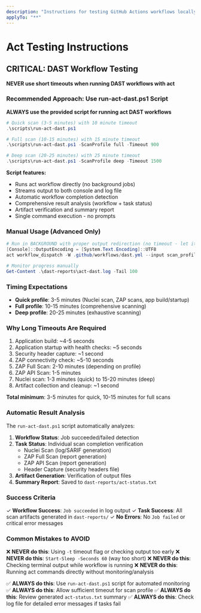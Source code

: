 ```yaml
---
description: "Instructions for testing GitHub Actions workflows locally with act"
applyTo: "**"
---
```

# Act Testing Instructions

## CRITICAL: DAST Workflow Testing

**NEVER use short timeouts when running DAST workflows with act**

### Recommended Approach: Use run-act-dast.ps1 Script

**ALWAYS use the provided script for running act DAST workflows**

```powershell
# Quick scan (3-5 minutes) with 10 minute timeout
.\scripts\run-act-dast.ps1

# Full scan (10-15 minutes) with 15 minute timeout
.\scripts\run-act-dast.ps1 -ScanProfile full -Timeout 900

# Deep scan (20-25 minutes) with 25 minute timeout
.\scripts\run-act-dast.ps1 -ScanProfile deep -Timeout 1500
```

**Script features:**
- Runs act workflow directly (no background jobs)
- Streams output to both console and log file
- Automatic workflow completion detection
- Comprehensive result analysis (workflow + task status)
- Artifact verification and summary report
- Single command execution - no prompts

### Manual Usage (Advanced Only)

```powershell
# Run in BACKGROUND with proper output redirection (no timeout - let it complete)
[Console]::OutputEncoding = [System.Text.Encoding]::UTF8
act workflow_dispatch -W .github/workflows/dast.yml --input scan_profile=quick --artifact-server-path ./dast-reports 2>&1 | Out-File -FilePath .\dast-reports\act-dast.log -Encoding utf8

# Monitor progress manually
Get-Content .\dast-reports\act-dast.log -Tail 100
```

### Timing Expectations

- **Quick profile**: 3-5 minutes (Nuclei scan, ZAP scans, app build/startup)
- **Full profile**: 10-15 minutes (comprehensive scanning)
- **Deep profile**: 20-25 minutes (exhaustive scanning)

### Why Long Timeouts Are Required

1. Application build: ~4-5 seconds
2. Application startup with health checks: ~5 seconds
3. Security header capture: ~1 second
4. ZAP connectivity check: ~5-10 seconds
5. ZAP Full Scan: 2-10 minutes (depending on profile)
6. ZAP API Scan: 1-5 minutes
7. Nuclei scan: 1-3 minutes (quick) to 15-20 minutes (deep)
8. Artifact collection and cleanup: ~1 second

**Total minimum**: 3-5 minutes for quick, 10-15 minutes for full scans

### Automatic Result Analysis

The `run-act-dast.ps1` script automatically analyzes:

1. **Workflow Status**: Job succeeded/failed detection
2. **Task Status**: Individual scan completion verification
   - Nuclei Scan (log/SARIF generation)
   - ZAP Full Scan (report generation)
   - ZAP API Scan (report generation)
   - Header Capture (security headers file)
3. **Artifact Generation**: Verification of output files
4. **Summary Report**: Saved to `dast-reports/act-status.txt`

### Success Criteria

✓ **Workflow Success**: `Job succeeded` in log output
✓ **Task Success**: All scan artifacts generated in `dast-reports/`
✓ **No Errors**: No `Job failed` or critical error messages

### Common Mistakes to AVOID

❌ **NEVER do this**: Using `-t` timeout flag or checking output too early
❌ **NEVER do this**: `Start-Sleep -Seconds 60` (way too short)
❌ **NEVER do this**: Checking terminal output while workflow is running
❌ **NEVER do this**: Running act commands directly without monitoring/analysis

✅ **ALWAYS do this**: Use `run-act-dast.ps1` script for automated monitoring
✅ **ALWAYS do this**: Allow sufficient timeout for scan profile
✅ **ALWAYS do this**: Review generated `act-status.txt` summary
✅ **ALWAYS do this**: Check log file for detailed error messages if tasks fail
